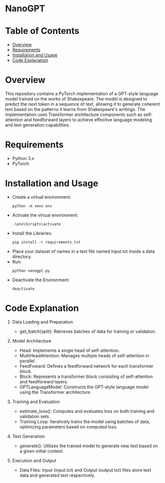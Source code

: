 # NanoGPT
# Table of Contents
- [Overview](#overview) 
- [Requirements](#requirements)
- [Installation and Usage](#installation-and-usage)
- [Code Explanation](#code-explanation)

# Overview
This repository contains a PyTorch implementation of a GPT-style language model trained on the works of Shakespeare. The model is designed to predict the next token in a sequence of text, allowing it to generate coherent text based on the patterns it learns from Shakespeare's writings. The implementation uses Transformer architecture components such as self-attention and feedforward layers to achieve effective language modeling and text generation capabilities.

# Requirements
- Python 3.x
- PyTorch

# Installation and Usage
- Create a virtual environment:
  ```
  python -m venv env
  ```
- Activate the virtual environment:
  ```
  .\env\Scripts\activate
  ```
- Install the Libraries:
  ```
  pip install -r requirements.txt
  ```
- Place your dataset of names in a text file named input.txt inside a data directory.
- Run:
  ```
  python nanogpt.py
  ```
- Deactivate the Environment:
  ```
  deactivate
  ```

# Code Explanation

1. Data Loading and Preparation
    - get_batch(split): Retrieves batches of data for training or validation.

2. Model Architecture
    - Head: Implements a single head of self-attention.
    - MultiHeadAttention: Manages multiple heads of self-attention in parallel.
    - FeedFoward: Defines a feedforward network for each transformer block.
    - Block: Represents a transformer block consisting of self-attention and feedforward layers.
    - GPTLanguageModel: Constructs the GPT-style language model using the Transformer architecture.

3. Training and Evaluation
    - estimate_loss(): Computes and evaluates loss on both training and validation sets.
    - Training Loop: Iteratively trains the model using batches of data, optimizing parameters based on computed loss.
  
4. Text Generation
    - generate(): Utilizes the trained model to generate new text based on a given initial context.
  
5. Execution and Output
    - Data Files: Input (input.txt) and Output (output.txt) files store text data and generated text respectively.
